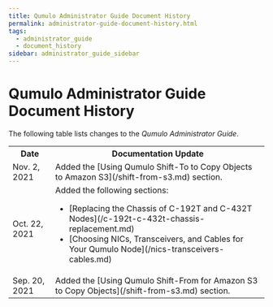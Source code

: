 ```yaml
---
title: Qumulo Administrator Guide Document History
permalink: administrator-guide-document-history.html
tags:
  - administrator_guide
  - document_history
sidebar: administrator_guide_sidebar
---
```


# Qumulo Administrator Guide Document History

The following table lists changes to the _Qumulo Administrator Guide_.

<table>
  <tbody>
    <tr>
      <th>Date</th>
      <th>Documentation Update</th>
    </tr>
    <tr>
      <td>Nov. 2, 2021</td>
      <td>Added the [Using Qumulo Shift-To to Copy Objects to Amazon S3](/shift-from-s3.md) section.</td>
    </tr>
    <tr>
      <td>Oct. 22, 2021</td>
      <td>Added the following sections:
        <ul>
          <li>[Replacing the Chassis of C-192T and C-432T Nodes](/c-192t-c-432t-chassis-replacement.md)</li>
          <li>[Choosing NICs, Transceivers, and Cables for Your Qumulo Node](/nics-transceivers-cables.md)</li>
        </ul>
      </td>
    </tr>
    <tr>
      <td>Sep. 20, 2021</td>
      <td>Added the [Using Qumulo Shift-From for Amazon S3 to Copy Objects](/shift-from-s3.md) section.</td>
    </tr>
  </tbody>
</table>
